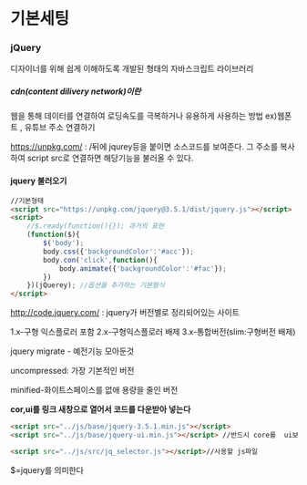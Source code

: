 # 기본세팅

### jQuery

디자이너를 위해 쉽게 이해하도록 개발된 형태의 자바스크립트 라이브러리

##### cdn(content dilivery network)이란

웹을 통해 데이터를 연결하여 로딩속도를 극복하거나 유용하게 사용하는 방법 ex)웹폰트 , 유튜브 주소 연결하기

https://unpkg.com/ : /뒤에 jqurey등을 붙이면 소스코드를 보여준다. 그 주소를 복사하여 script src로 연결하면 해당기능을 불러올 수 있다.

#### jquery 불러오기

```html
//기본형태
<script src="https://unpkg.com/jquery@3.5.1/dist/jquery.js"></script>
<script>
    //$.ready(function(){}); 과거의 표현
    (function($){
        $('body');
        body.css({'backgroundColor':'#acc'});
        body.con('click',function(){
            body.animate({'backgroundColor':'#fac'});
        })
    })(jQuerey); //옵션을 추가하는 기본형식
</script>

```

http://code.jquery.com/ : jquery가 버전별로 정리되어있는 사이트

1.x-구형 익스플로러 포함 2.x-구형익스플로러 배제 3.x-통합버전(slim:구형버전 배제)

jquery migrate - 예전기능 모아둔것

uncompressed: 가장 기본적인 버전

minified-화이트스페이스를 없애 용량을 줄인 버전



**cor,ui를 링크 새창으로 열어서 코드를 다운받아 넣는다**

```html
<script src="../js/base/jquery-3.5.1.min.js"></script>
<script src="../js/base/jquery-ui.min.js"></script> //반드시 core를  ui보다 먼저 연결해야함

<script src="../js/src/jq_selector.js"></script>//사용할 js파일
```

$=jquery를 의미한다